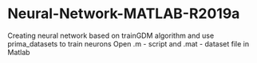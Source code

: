 # Neural-Network-MATLAB-R2019a
Creating neural network based on trainGDM algorithm and use prima_datasets to train neurons
Open .m - script and .mat - dataset file in Matlab
